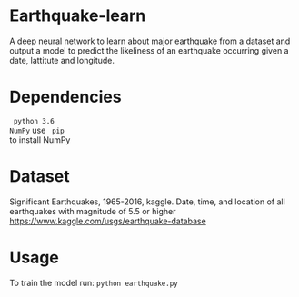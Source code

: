 # Earthquake-learn
A deep neural network to learn about major earthquake from a dataset and output a model to predict the likeliness of an earthquake occurring given a date, lattitute and longitude.

# Dependencies
<code> python 3.6 </code><br />
<code>NumPy</code> use <code> pip </code> to install NumPy

# Dataset
Significant Earthquakes, 1965-2016, kaggle.
Date, time, and location of all earthquakes with magnitude of 5.5 or higher
https://www.kaggle.com/usgs/earthquake-database

# Usage
To train the model run: 
<code>python earthquake.py</code>
